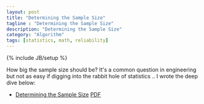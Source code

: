 ```yaml
---
layout: post
title: "Determining the Sample Size"
tagline : "Determining the Sample Size"
description: "Determining the Sample Size"
category: "Algorithm"
tags: [statistics, math, reliability]
---
```

{% include JB/setup %}


How big the sample size should be? It's a common question in engineering but not as easy if digging into the rabbit hole of statistics .. I wrote the deep dive below:

  * [Determining the Sample Size](https://mp.weixin.qq.com/s/ECfi1buOH091hVR9EGB9hw) [PDF](/images/20200213-Math-Determine-Sample-Size.pdf)

